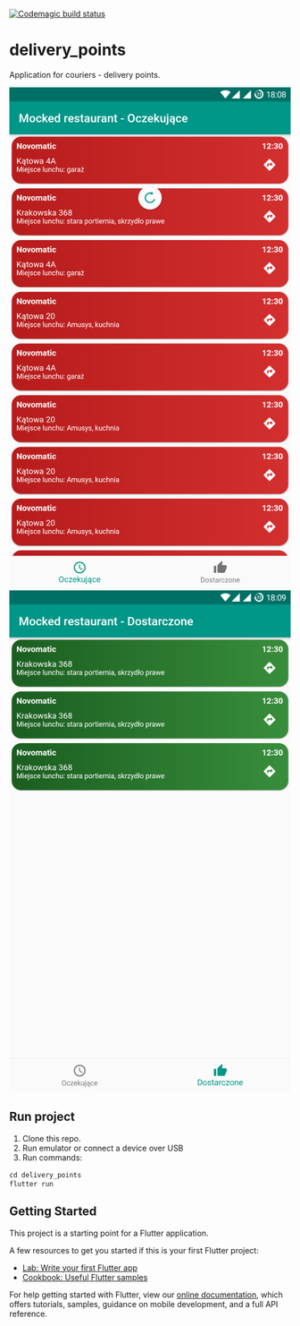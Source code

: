 [![Codemagic build status](https://api.codemagic.io/apps/5d3318fec00ef2000ab2aa4c/5d3318fec00ef2000ab2aa4b/status_badge.svg)](https://codemagic.io/apps/5d3318fec00ef2000ab2aa4c/5d3318fec00ef2000ab2aa4b/latest_build)

# delivery_points

Application for couriers - delivery points.

![Screenshot](screenshots/Screenshot_20190720-180852.png)
![Screenshot](screenshots/Screenshot_20190720-180933.png)

## Run project

1. Clone this repo.
2. Run emulator or connect a device over USB
3. Run commands:
```
cd delivery_points
flutter run
```

## Getting Started

This project is a starting point for a Flutter application.

A few resources to get you started if this is your first Flutter project:

- [Lab: Write your first Flutter app](https://flutter.dev/docs/get-started/codelab)
- [Cookbook: Useful Flutter samples](https://flutter.dev/docs/cookbook)

For help getting started with Flutter, view our
[online documentation](https://flutter.dev/docs), which offers tutorials,
samples, guidance on mobile development, and a full API reference.
